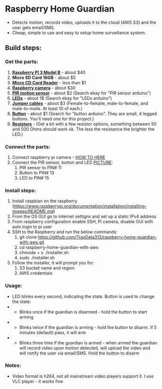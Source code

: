 # Raspberry Home Guardian
- Detects motion, records video, uploads it to the cloud (AWS S3) and the user gets email/SMS. 
- Cheap, simple to use and easy to setup home surveillance system.

## Build steps:

### Get the parts:
1. <b>[Raspberry PI 3 Model B](https://www.raspberrypi.org/products/raspberry-pi-3-model-b/)</b> - about $40
1. <b>Micro SD Card 16GB</b> - about $5
1. <b>[Micro CD Card Reader](https://raw.githubusercontent.com/TraxData313/raspberry-home-guardian-with-aws/master/ExamplePictures/MicroCDReader.PNG)</b> - less than $1
1. <b>[Raspberry camera](https://www.raspberrypi.org/products/camera-module-v2/)</b> - about $30 
1. <b>[PIR motion sensor](https://raw.githubusercontent.com/TraxData313/raspberry-home-guardian-with-aws/master/ExamplePictures/PIRsensor.PNG)</b> - about $2 (Search ebay for "PIR sensor arduino")
1. <b>[LEDs](https://raw.githubusercontent.com/TraxData313/raspberry-home-guardian-with-aws/master/ExamplePictures/LEDs.PNG)</b> - about 1$ (Search ebay for "LEDs arduino")
1. <b>[Jumper cables](https://raw.githubusercontent.com/TraxData313/raspberry-home-guardian-with-aws/master/ExamplePictures/jumperWires.PNG)</b> - about $3 (Female-to-femaile, male-to-female, and male-to-maile. At least 10 of each.)
1. <b>[Button](https://raw.githubusercontent.com/TraxData313/raspberry-home-guardian-with-aws/master/ExamplePictures/button.PNG)</b> - about $1 (Search for "button arduino". They are small, 4 legged buttons. You'll need one for this project.)
1. <b>[Resistors](https://raw.githubusercontent.com/TraxData313/raspberry-home-guardian-with-aws/master/ExamplePictures/Resistors.PNG)</b> - (Get a kit with a few resistor options, something between 50 and 500 Ohms should work ok. The less the resistance the brighter the LED.)

### Connect the parts:
1. Connect raspberry pi camera - [HOW TO HERE](https://projects.raspberrypi.org/en/projects/getting-started-with-picamera/3)
1. Connect the PIR sensor, button and LED [PICTURE](https://raw.githubusercontent.com/TraxData313/raspberry-home-guardian-with-aws/master/RPI3pinout.png):
   1. PIR sensor to PIN# 11
   1. Button to PIN# 13
   1. LED to PIN# 15


### Install steps:
1. Install raspbian on the raspberry (https://www.raspberrypi.org/documentation/installation/installing-images/README.md)
1. From the OS GUI go to internet settigns and set up a static IPv4 address
1. From raspberry configuration enable SSH, Pi camera, disable GUI with auto login to pi user
1. SSH to the Raspberry and run the below commands:
   1. git clone https://github.com/TraxData313/raspberry-home-guardian-with-aws.git
   1. cd raspberry-home-guardian-with-aws
   1. chmode + x ./installer.sh
   1. sudo ./installer.sh
1. Follow the installer, it will prompt you for:
   1. S3 bucket name and region
   1. AWS credentials
   
### Usage:
- LED blinks every second, indicating the state. Button is used to change the state:
- - Blinks once if the guardian is disarmed - hold the button to start arming
- - Blinks twice if the guardian is arming - hold the button to disarm. If 5 minutes (default) pass, it will arm
- - Blinks three time if the guardian is armed - when armed the guardian will record video upon motion detected, will upload the video and will notify the user via email/SMS. Hold the button to disarm


### Notes:
- Video format is h264, not all mainstream video players support it. I use VLC player - it works fine
